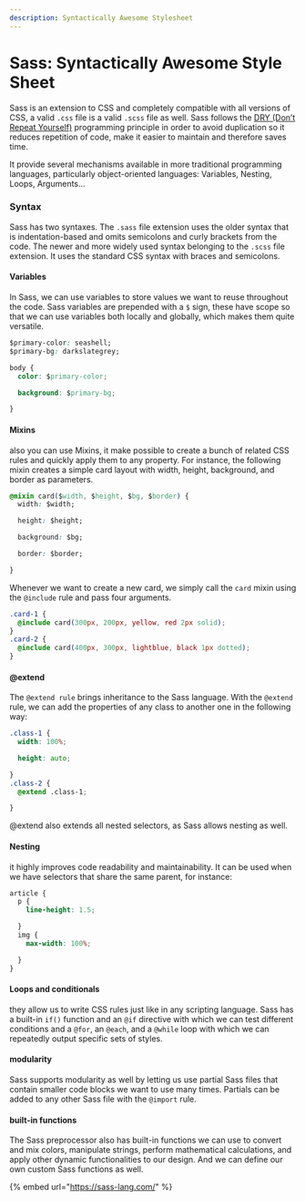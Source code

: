 ```yaml
---
description: Syntactically Awesome Stylesheet
---
```


# Sass: Syntactically Awesome Style Sheet

Sass is an extension to CSS and completely compatible with all versions of CSS,  a valid `.css` file is a valid `.scss` file as well. Sass follows the [DRY \(Don’t Repeat Yourself\)](http://wiki.c2.com/?DontRepeatYourself) programming principle in order to avoid duplication so it reduces repetition of code, make it easier to maintain and therefore saves time.

It provide several mechanisms available in more traditional programming languages, particularly object-oriented languages: Variables, Nesting, Loops, Arguments... 

### Syntax

Sass has two syntaxes. The `.sass` file extension uses the older syntax that is indentation-based and omits semicolons and curly brackets from the code. The newer and more widely used syntax belonging to the `.scss` file extension. It uses the standard CSS syntax with braces and semicolons.

#### Variables

In Sass, we can use variables to store values we want to reuse throughout the code. Sass variables are prepended with a `$` sign, these have scope so that we can use variables both locally and globally, which makes them quite versatile.

```css
$primary-color: seashell;
$primary-bg: darkslategrey;

body {
  color: $primary-color;

  background: $primary-bg;

}
```

#### Mixins

also you can use Mixins, it make possible to create a bunch of related CSS rules and quickly apply them to any property. For instance, the following mixin creates a simple card layout with width, height, background, and border as parameters.

```css
@mixin card($width, $height, $bg, $border) {
  width: $width;

  height: $height;

  background: $bg;

  border: $border;

}
```

 Whenever we want to create a new card, we simply call the `card` mixin using the `@include` rule and pass four arguments.

```css
.card-1 {
  @include card(300px, 200px, yellow, red 2px solid);
}
.card-2 {
  @include card(400px, 300px, lightblue, black 1px dotted);
}
```

####  @extend

The `@extend rule` brings inheritance to the Sass language.  With the `@extend` rule, we can add the properties of any class to another one in the following way:

```css
.class-1 {
  width: 100%;

  height: auto;

}
.class-2 {
  @extend .class-1;

}
```

@extend also extends all nested selectors, as Sass allows nesting as well.

#### Nesting

it highly improves code readability and maintainability. It can be used when we have selectors that share the same parent, for instance:

```css
article {
  p {
    line-height: 1.5;

  }
  img {
    max-width: 100%;

  }
}
```

#### Loops and conditionals

 they allow us to write CSS rules just like in any scripting language. Sass has a built-in `if()` function and an `@if` directive with which we can test different conditions and a `@for`, an `@each`, and a `@while` loop with which we can repeatedly output specific sets of styles. 

#### modularity

Sass supports modularity as well by letting us use partial Sass files that contain smaller code blocks we want to use many times.  Partials can be added to any other Sass file with the `@import` rule.

####  built-in functions

 The Sass preprocessor also has built-in functions we can use to convert and mix colors, manipulate strings, perform mathematical calculations, and apply other dynamic functionalities to our design. And we can define our own custom Sass functions as well.

{% embed url="https://sass-lang.com/" %}



